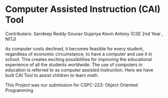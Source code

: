 # Computer Assisted Instruction (CAI) Tool

Contributers: 
Sandeep Reddy 
Gourav Gujariya
Kevin Antony
(CSE 2nd Year , NITJ)

As computer costs declined, it becomes feasible for every student, regardless of economic circumstance,
to have a computer and use it in school. This creates exciting possibilities for improving the educational
experience of all the students worldwide. The use of computers in education is referred to as computer
assisted instruction. Here we have built CAI Tool to assist children to learn math. 

This Project was our submission for CSPC-223: Object Oriented Programming


